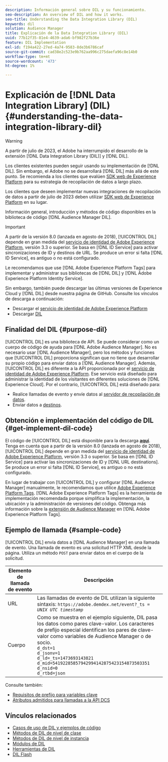 ```yaml
---
description: Información general sobre DIL y su funcionamiento.
seo-description: An overview of DIL and how it works.
seo-title: Understanding the Data Integration Library (DIL)
keywords: dil
solution: Audience Manager
title: Explicación de la Data Integration Library (DIL)
uuid: 77b12f35-81e4-4639-ada6-bf982f27b36e
feature: DIL Implementation
exl-id: f194a422-27ed-4a74-9583-8de3b6786caf
source-git-commit: cad38e2c523e9b762aa996c275daefa96c8e14b0
workflow-type: tm+mt
source-wordcount: '473'
ht-degree: 1%

---
```


# Explicación de [!DNL Data Integration Library] (DIL){#understanding-the-data-integration-library-dil}

>[!WARNING]
>
>A partir de julio de 2023, el Adobe ha interrumpido el desarrollo de la extensión [!DNL Data Integration Library (DIL)] y [!DNL DIL].
>
>Los clientes existentes pueden seguir usando su implementación de [!DNL DIL]. Sin embargo, el Adobe no se desarrollará [!DNL DIL] más allá de este punto. Se recomienda a los clientes que evalúen [SDK web de Experience Platform](https://experienceleague.adobe.com/docs/experience-platform/edge/home.html?lang=en) para su estrategia de recopilación de datos a largo plazo.
>
>Los clientes que deseen implementar nuevas integraciones de recopilación de datos a partir de julio de 2023 deben utilizar [SDK web de Experience Platform](https://experienceleague.adobe.com/docs/experience-platform/edge/home.html?lang=en) en su lugar.

Información general, introducción y métodos de código disponibles en la biblioteca de código [!DNL Audience Manager DIL].

>[!IMPORTANT]
>
>A partir de la versión 8.0 (lanzada en agosto de 2018), [!UICONTROL DIL] depende en gran medida del [servicio de identidad de Adobe Experience Platform](https://experienceleague.adobe.com/docs/id-service/using/home.html), versión 3.3 o superior. Se basa en [!DNL ID Service] para activar sincronizaciones de ID y destinos de URL. Se produce un error si falta [!DNL ID Service], es antiguo o no está configurado.
>
>Le recomendamos que use [!DNL Adobe Experience Platform Tags] para implementar y administrar sus bibliotecas de [!DNL DIL] y [!DNL Adobe Experience Platform Identity Service].

Sin embargo, también puede descargar las últimas versiones de Experience Cloud y [!DNL DIL] desde nuestra página de GitHub. Consulte los vínculos de descarga a continuación:

* Descargar el [servicio de identidad de Adobe Experience Platform](https://github.com/Adobe-Marketing-Cloud/id-service/releases)
* Descargar [DIL](https://github.com/Adobe-Marketing-Cloud/dil/releases)

## Finalidad del DIL {#purpose-dil}

[!UICONTROL DIL] es una biblioteca de API. Se puede considerar como un cuerpo de código de ayuda para [!DNL Adobe Audience Manager]. No es necesario usar [!DNL Audience Manager], pero los métodos y funciones que [!UICONTROL DIL] proporciona significan que no tiene que desarrollar su propio código para enviar datos a [!DNL Audience Manager]. Además, [!UICONTROL DIL] es diferente a la API proporcionada por el [servicio de identidad de Adobe Experience Platform](https://experienceleague.adobe.com/docs/id-service/using/home.html). Ese servicio está diseñado para administrar la identidad de los visitantes en diferentes soluciones de [!DNL Experience Cloud]. Por el contrario, [!UICONTROL DIL] está diseñado para:

* Realice llamadas de evento y envíe datos al [servidor de recopilación de datos](../reference/system-components/components-data-collection.md).
* Enviar datos a [destinos](../features/destinations/destinations.md).

## Obtención e implementación del código de DIL {#get-implement-dil-code}

El código de [!UICONTROL DIL] está disponible para la descarga **[aquí](https://github.com/Adobe-Marketing-Cloud/dil/releases)**. Tenga en cuenta que a partir de la versión 8.0 (lanzada en agosto de 2018), [!UICONTROL DIL] depende en gran medida del [servicio de identidad de Adobe Experience Platform](https://experienceleague.adobe.com/docs/id-service/using/home.html), versión 3.3 o superior. Se basa en [!DNL ID Service] para activar las sincronizaciones de ID y [!DNL URL destinations]. Se produce un error si falta [!DNL ID Service], es antiguo o no está configurado.

En lugar de trabajar con [!UICONTROL DIL] y configurar [!DNL Audience Manager] manualmente, le recomendamos que utilice [Adobe Experience Platform Tags](https://experienceleague.adobe.com/docs/experience-platform/tags/home.html). [!DNL Adobe Experience Platform Tags] es la herramienta de implementación recomendada porque simplifica la implementación, la ubicación y la administración de versiones del código. Obtenga más información sobre la [extensión de Audience Manager](https://experienceleague.adobe.com/docs/experience-platform/tags/extensions/adobe/audience-manager/overview.html) en [!DNL Adobe Experience Platform Tags].

## Ejemplo de llamada {#sample-code}

[!UICONTROL DIL] envía datos a [!DNL Audience Manager] en una llamada de evento. Una llamada de evento es una solicitud HTTP XML desde la página. Utiliza un método `POST` para enviar datos en el cuerpo de la solicitud.

| Elemento de llamada de evento | Descripción |
|--- |--- |
| URL | Las llamadas de evento de DIL utilizan la siguiente sintaxis: `https://adobe.demdex.net/event?_ts =` *`UNIX UTC timestamp`* |
| Cuerpo | Como se muestra en el ejemplo siguiente, DIL pasa los datos como pares clave-valor. Los caracteres de prefijo especial identifican los pares de clave-valor como variables de Audience Manager o de socio.<br>`d_dst=1`<br>`d_jsonv=1`<br>`d_ld=_ts=1473693143821`<br>`d_mid=54192285857942994142875423154873503351`<br>`d_nsid=0`<br>`d_rtbd=json`<br> |

Consulte también:
* [Requisitos de prefijo para variables clave](../features/traits/trait-variable-prefixes.md)
* [Atributos admitidos para llamadas a la API DCS](../api/dcs-intro/dcs-api-reference/dcs-keys.md)

## Vínculos relacionados

* [Casos de uso de DIL y ejemplos de código](/help/using/dil/dil-use-cases.md)
* [Métodos de DIL de nivel de clase](/help/using/dil/dil-class-overview/dil-start.md)
* [Métodos de DIL de nivel de instancia](/help/using/dil/dil-instance-methods.md)
* [Módulos de DIL](/help/using/dil/dil-modules.md)
* [Herramientas de DIL](/help/using/dil/dil-tools.md)
* [DIL Flash](/help/using/dil/dil-flash.md)
